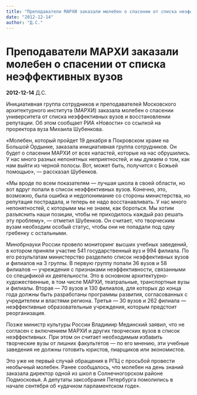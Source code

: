 ```yaml
---
title: "Преподаватели МАРХИ заказали молебен о спасении от списка неэффективных вузов"
date: "2012-12-14"
author: "Д.С."
---
```


# Преподаватели МАРХИ заказали молебен о спасении от списка неэффективных вузов

**2012-12-14** Д.С.

Инициативная группа сотрудников и преподавателей Московского архитектурного института (МАРХИ) заказала молебен о спасении университета от списка неэффективных вузов и восстановлении репутации. Об этом сообщает РИА «Новости» со ссылкой на проректора вуза Михаила Шубенкова.



«Молебен, который пройдет 19 декабря в Покровском храме на Большой Ордынке, заказала инициативная группа сотрудников. Он будет о спасении МАРХИ от всех напастей, которые на нас обрушились. У нас много разных непонятных неприятностей, и мы думаем о том, как нам выйти из черной полосы. Вот, может быть, получится с Божьей помощью», — рассказал Шубенков.



«Мы вроде по всем показателям — лучшая школа в своей области, но вот вдруг попали в список неэффективных вузов. Конечно, это, возможно, была ошибка и недопонимание со стороны министерства, но репутация пострадала, и теперь ее надо восстанавливать. У нас много непонятностей, с которыми мы не знаем, как бороться. Мы хотим разъяснить наши позиции, чтобы не приходилось каждый раз решать эту проблему», — отметил Шубенков. Он считает, что творческим вузам необходим особый статус, чтобы они не попадали под одну гребенку с остальными.



Минобрнауки России провело мониторинг высших учебных заведений, в котором приняли участие 541 государственный вуз и 994 филиала. По его результатам министерство разделило список неэффективных вузов и филиалов на 3 группы. В первую группу попали 36 вузов и 58 филиалов — учреждения с признаками неэффективности, связанными со спецификой их деятельности. Это в основном архитектурно-художественные, в том числе МАРХИ, театральные, транспортные вузы и филиалы. Вторая — 70 вузов и 130 филиалов, для которых до конца года должны быть разработаны программы развития, согласованных с учредителем и властями региона. Третья — 30 вузов и 262 филиала — неэффективные образовательные учреждения, которым предстоит реорганизация.



Позже министр культуры России Владимир Мединский заявил, что не согласен с включением МАРХИ и других творческих вузов в список неэффективных. При этом он считает необходимым избавить творческие вузы от лишних факультетов — по его мнению, эти учебные заведения не должны готовить юристов, пиарщиков или экономистов.



Это уже не первый случай обращения в РПЦ с просьбой провести необычный молебен. Ранее сообщалось, что молебен на день знаний заказала директор одной из школ в Солнечногорском районе Подмосковья. А депутаты заксобрания Петербурга помолились в начале сентября об «удачном парламентском годе».
